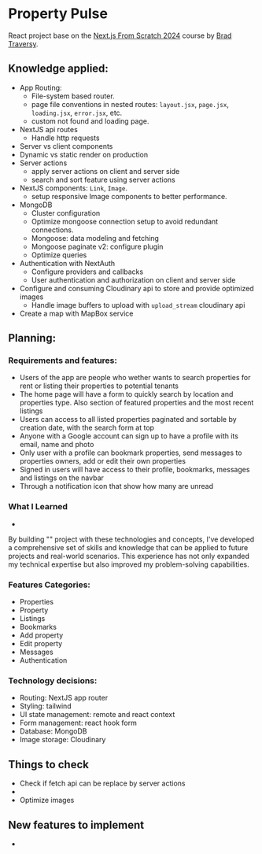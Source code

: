 # Property Pulse

React project base on the [Next.js From Scratch 2024](https://www.udemy.com/course/nextjs-from-scratch/) course by [Brad Traversy](https://www.traversymedia.com/).

## Knowledge applied:

- App Routing:
  - File-system based router.
  - page file conventions in nested routes: `layout.jsx`, `page.jsx`, `loading.jsx`, `error.jsx`, etc.
  - custom not found and loading page.
- NextJS api routes
  - Handle http requests
- Server vs client components
- Dynamic vs static render on production
- Server actions
  - apply server actions on client and server side
  - search and sort feature using server actions
- NextJS components: `Link`, `Image`.
  - setup responsive Image components to better performance.
- MongoDB
  - Cluster configuration
  - Optimize mongoose connection setup to avoid redundant connections.
  - Mongoose: data modeling and fetching
  - Mongoose paginate v2: configure plugin
  - Optimize queries
- Authentication with NextAuth
  - Configure providers and callbacks
  - User authentication and authorization on client and server side
- Configure and consuming Cloudinary api to store and provide optimized images
  - Handle image buffers to upload with `upload_stream` cloudinary api
- Create a map with MapBox service

## Planning:

### Requirements and features:

- Users of the app are people who wether wants to search properties for rent or listing their properties to potential tenants
- The home page will have a form to quickly search by location and properties type. Also section of featured properties and the most recent listings
- Users can access to all listed properties paginated and sortable by creation date, with the search form at top
- Anyone with a Google account can sign up to have a profile with its email, name and photo
- Only user with a profile can bookmark properties, send messages to properties owners, add or edit their own properties
- Signed in users will have access to their profile, bookmarks, messages and listings on the navbar
- Through a notification icon that show how many are unread

### What I Learned

-

By building "" project with these technologies and concepts, I've developed a comprehensive set of skills and knowledge that can be applied to future projects and real-world scenarios. This experience has not only expanded my technical expertise but also improved my problem-solving capabilities.

### Features Categories:

- Properties
- Property
- Listings
- Bookmarks
- Add property
- Edit property
- Messages
- Authentication

### Technology decisions:

- Routing: NextJS app router
- Styling: tailwind
- UI state management: remote and react context
- Form management: react hook form
- Database: MongoDB
- Image storage: Cloudinary

## Things to check

- Check if fetch api can be replace by server actions
-
- Optimize images

## New features to implement

-
